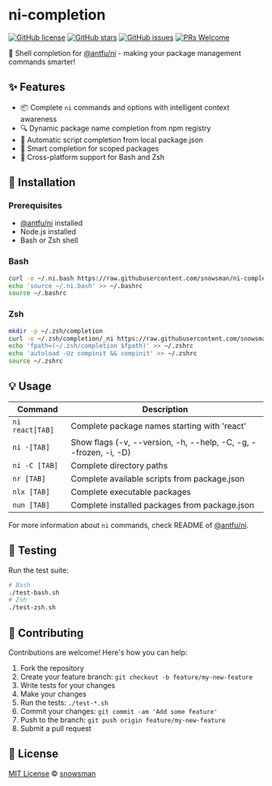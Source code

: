 # ni-completion

[![GitHub license](https://img.shields.io/github/license/snowsman/ni-completion)](https://github.com/snowsman/ni-completion/blob/main/LICENSE)
[![GitHub stars](https://img.shields.io/github/stars/snowsman/ni-completion)](https://github.com/snowsman/ni-completion/stargazers)
[![GitHub issues](https://img.shields.io/github/issues/snowsman/ni-completion)](https://github.com/snowsman/ni-completion/issues)
[![PRs Welcome](https://img.shields.io/badge/PRs-welcome-brightgreen.svg?style=flat-square)](http://makeapullrequest.com)

🚀 Shell completion for [@antfu/ni](https://github.com/antfu-collective/ni) - making your package management commands smarter!

## ✨ Features

- 📦 Complete `ni` commands and options with intelligent context awareness
- 🔍 Dynamic package name completion from npm registry
- 📝 Automatic script completion from local package.json
- 🎯 Smart completion for scoped packages
- 🔧 Cross-platform support for Bash and Zsh

## 🚀 Installation

### Prerequisites

- [@antfu/ni](https://github.com/antfu-collective/ni) installed
- Node.js installed
- Bash or Zsh shell

### Bash

```bash
curl -o ~/.ni.bash https://raw.githubusercontent.com/snowsman/ni-completion/main/.ni.bash
echo 'source ~/.ni.bash' >> ~/.bashrc
source ~/.bashrc
```

### Zsh

```bash
mkdir -p ~/.zsh/completion
curl -o ~/.zsh/completion/_ni https://raw.githubusercontent.com/snowsman/ni-completion/main/.ni.zsh
echo 'fpath=(~/.zsh/completion $fpath)' >> ~/.zshrc
echo 'autoload -Uz compinit && compinit' >> ~/.zshrc
source ~/.zshrc
```

## 💡 Usage

| Command         | Description                                                      |
| --------------- | ---------------------------------------------------------------- |
| `ni react[TAB]` | Complete package names starting with 'react'                     |
| `ni -[TAB]`     | Show flags (-v, --version, -h, --help, -C, -g, --frozen, -i, -D) |
| `ni -C [TAB]`   | Complete directory paths                                         |
| `nr [TAB]`      | Complete available scripts from package.json                     |
| `nlx [TAB]`     | Complete executable packages                                     |
| `nun [TAB]`     | Complete installed packages from package.json                    |

For more information about `ni` commands, check README of [@antfu/ni](https://github.com/antfu-collective/ni).

## 🧪 Testing

Run the test suite:

```bash
# Bash
./test-bash.sh
# Zsh
./test-zsh.sh
```

## 🤝 Contributing

Contributions are welcome! Here's how you can help:

1. Fork the repository
2. Create your feature branch: `git checkout -b feature/my-new-feature`
3. Write tests for your changes
4. Make your changes
5. Run the tests: `./test-*.sh`
6. Commit your changes: `git commit -am 'Add some feature'`
7. Push to the branch: `git push origin feature/my-new-feature`
8. Submit a pull request

## 📄 License

[MIT License](LICENSE) © [snowsman](https://github.com/snowsman)
